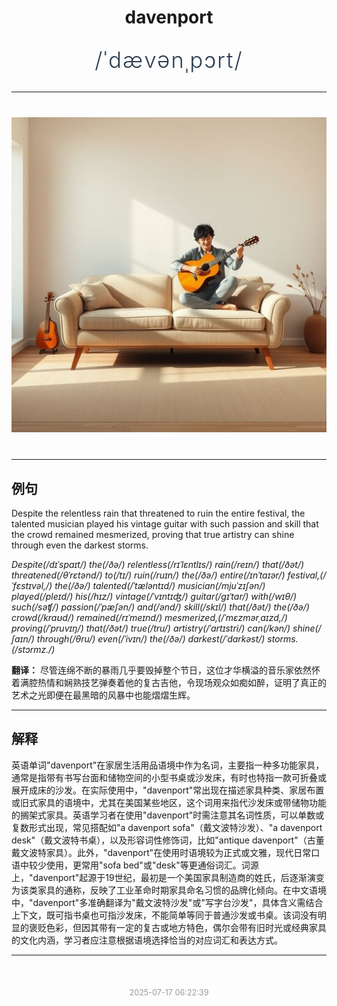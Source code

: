 <div align="center">

# davenport

<div style="margin: 30px 0;">
<h1 style="font-size: 2.5em; font-weight: 300; letter-spacing: 2px; margin: 0; color: #2c3e50;">
/ˈdævənˌpɔrt/
</h1>
</div>

</div>

---

<div align="center" style="margin: 40px 0;">

![davenport](images/davenport.png)

</div>

---

## 例句

Despite the relentless rain that threatened to ruin the entire festival, the talented musician played his vintage guitar with such passion and skill that the crowd remained mesmerized, proving that true artistry can shine through even the darkest storms.

*Despite(/dɪˈspaɪt/) the(/ðə/) relentless(/rɪˈlɛntlɪs/) rain(/reɪn/) that(/ðət/) threatened(/θˈrɛtənd/) to(/tɪ/) ruin(/ruɪn/) the(/ðə/) entire(/ɪnˈtaɪər/) festival,(/ˈfɛstɪvəl,/) the(/ðə/) talented(/ˈtæləntɪd/) musician(/mjuˈzɪʃən/) played(/pleɪd/) his(/hɪz/) vintage(/ˈvɪntɪʤ/) guitar(/gɪˈtɑr/) with(/wɪθ/) such(/səʧ/) passion(/ˈpæʃən/) and(/ənd/) skill(/skɪl/) that(/ðət/) the(/ðə/) crowd(/kraʊd/) remained(/rɪˈmeɪnd/) mesmerized,(/ˈmɛzmərˌaɪzd,/) proving(/ˈpruvɪŋ/) that(/ðət/) true(/tru/) artistry(/ˈɑrtɪstri/) can(/kən/) shine(/ʃaɪn/) through(/θru/) even(/ˈivɪn/) the(/ðə/) darkest(/ˈdɑrkəst/) storms.(/stɔrmz./)*

**翻译：** 尽管连绵不断的暴雨几乎要毁掉整个节日，这位才华横溢的音乐家依然怀着满腔热情和娴熟技艺弹奏着他的复古吉他，令现场观众如痴如醉，证明了真正的艺术之光即便在最黑暗的风暴中也能熠熠生辉。

---

## 解释

英语单词"davenport"在家居生活用品语境中作为名词，主要指一种多功能家具，通常是指带有书写台面和储物空间的小型书桌或沙发床，有时也特指一款可折叠或展开成床的沙发。在实际使用中，"davenport"常出现在描述家具种类、家居布置或旧式家具的语境中，尤其在美国某些地区，这个词用来指代沙发床或带储物功能的搁架式家具。英语学习者在使用"davenport"时需注意其名词性质，可以单数或复数形式出现，常见搭配如"a davenport sofa"（戴文波特沙发）、"a davenport desk"（戴文波特书桌），以及形容词性修饰词，比如"antique davenport"（古董戴文波特家具）。此外，"davenport"在使用时语境较为正式或文雅，现代日常口语中较少使用，更常用"sofa bed"或"desk"等更通俗词汇。词源上，"davenport"起源于19世纪，最初是一个美国家具制造商的姓氏，后逐渐演变为该类家具的通称，反映了工业革命时期家具命名习惯的品牌化倾向。在中文语境中，"davenport"多准确翻译为"戴文波特沙发"或"写字台沙发"，具体含义需结合上下文，既可指书桌也可指沙发床，不能简单等同于普通沙发或书桌。该词没有明显的褒贬色彩，但因其带有一定的复古或地方特色，偶尔会带有旧时光或经典家具的文化内涵，学习者应注意根据语境选择恰当的对应词汇和表达方式。


---

<div align="center" style="margin-top: 50px;">
<small style="color: #999; font-size: 0.9em;">2025-07-17 06:22:39</small>
</div>
